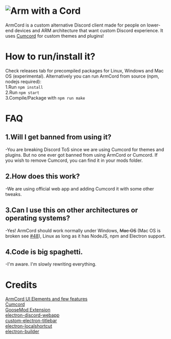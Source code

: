 
# ![Arm with a Cord](https://raw.githubusercontent.com/kckarnige/armcord/main/arm-with-a-cord.svg)
ArmCord is a custom alternative Discord client made for people on lower-end devices and ARM architecture that want custom Discord experience. It uses [Cumcord](https://cumcord.com) for custom themes and plugins!

# How to run/install it?
Check releases tab for precompiled packages for Linux, Windows and Mac OS (experimental).
Alternatively you can run ArmCord from source (npm, nodejs required):  
1.Run `npm install`   
2.Run `npm start`  
3.Compile/Package with `npm run make`    


# FAQ
## 1.Will I get banned from using it?   

 -You are breaking Discord ToS since we are using Cumcord for themes and plugins. But no one ever got banned from using ArmCord or Cumcord. If you wish to remove Cumcord, you can find it in your mods folder. 
## 2.How does this work?   

 -We are using official web app and adding Cumcord it with some other tweaks.   
## 3.Can I use this on other architectures or operating systems?

 -Yes! ArmCord should work normally under Windows, ~~Mac OS~~ (Mac OS is broken see [#48](https://github.com/ArmCord/ArmCord/issues/48)), Linux as long as it has NodeJS, npm and Electron support.   
## 4.Code is big spaghetti.

 -I'm aware. I'm slowly rewriting everything.     

# Credits
[ArmCord UI Elements and few features](https://github.com/kckarnige)   
[Cumcord](https://github.com/Cumcord/Cumcord)   
[GooseMod Extension](https://github.com/GooseMod/extension)    
[electron-discord-webapp](https://github.com/SpacingBat3/electron-discord-webapp)    
[custom-electron-titlebar](https://github.com/AlexTorresSk/custom-electron-titlebar)    
[electron-localshortcut](https://github.com/parro-it/electron-localshortcut)    
[electron-builder](https://electron.build)    
